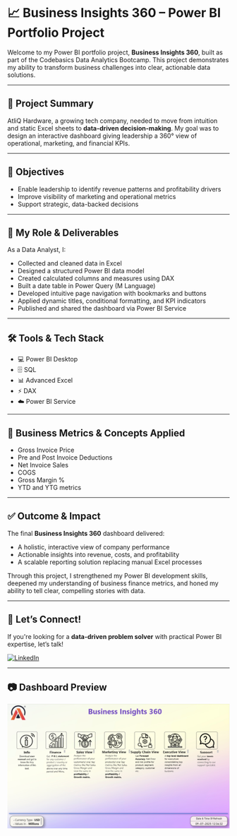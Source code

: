 # 📈 Business Insights 360 – Power BI Portfolio Project

Welcome to my Power BI portfolio project, **Business Insights 360**, built as part of the Codebasics Data Analytics Bootcamp. This project demonstrates my ability to transform business challenges into clear, actionable data solutions.

---

## 🌟 Project Summary
AtliQ Hardware, a growing tech company, needed to move from intuition and static Excel sheets to **data-driven decision-making**. My goal was to design an interactive dashboard giving leadership a 360° view of operational, marketing, and financial KPIs.

---

## 🎯 Objectives
- Enable leadership to identify revenue patterns and profitability drivers
- Improve visibility of marketing and operational metrics
- Support strategic, data-backed decisions

---

## 💼 My Role & Deliverables
As a Data Analyst, I:
- Collected and cleaned data in Excel
- Designed a structured Power BI data model
- Created calculated columns and measures using DAX
- Built a date table in Power Query (M Language)
- Developed intuitive page navigation with bookmarks and buttons
- Applied dynamic titles, conditional formatting, and KPI indicators
- Published and shared the dashboard via Power BI Service

---

## 🛠️ Tools & Tech Stack
- 💻 Power BI Desktop
- 🗄️ SQL
- 📊 Advanced Excel
- ⚡ DAX
- ☁️ Power BI Service

---

## 📌 Business Metrics & Concepts Applied
- Gross Invoice Price
- Pre and Post Invoice Deductions
- Net Invoice Sales
- COGS
- Gross Margin %
- YTD and YTG metrics

---

## ✅ Outcome & Impact
The final **Business Insights 360** dashboard delivered:
- A holistic, interactive view of company performance
- Actionable insights into revenue, costs, and profitability
- A scalable reporting solution replacing manual Excel processes

Through this project, I strengthened my Power BI development skills, deepened my understanding of business finance metrics, and honed my ability to tell clear, compelling stories with data.

---

## 📣 Let’s Connect!
If you're looking for a **data-driven problem solver** with practical Power BI expertise, let’s talk!

[![LinkedIn](https://img.shields.io/badge/LinkedIn-Connect-blue)](https://www.linkedin.com/in/sk-sahim-iqbal-086561202/)

---

## 📷 Dashboard Preview

![Business Insights 360 Dashboard](https://github.com/Shaikh-Sahim/Business_insight_360/blob/main/Screenshot%202025-07-10%20225055.png)

